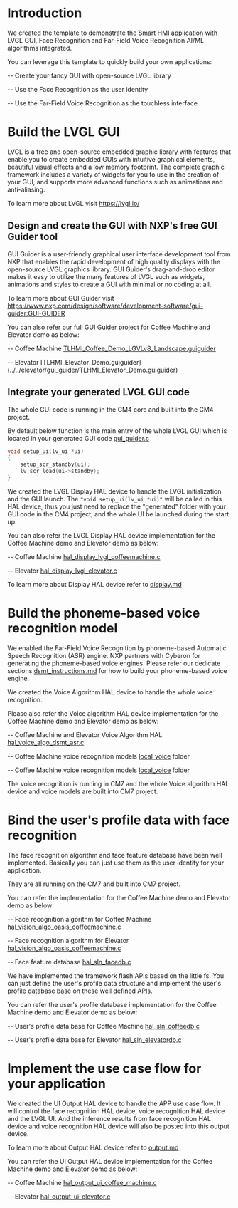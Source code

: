 # Introduction

We created the template to demonstrate the Smart HMI application with LVGL GUI, Face Recognition and Far-Field Voice Recognition AI/ML algorithms integrated.

You can leverage this template to quickly build your own applications:

-- Create your fancy GUI with open-source LVGL library

-- Use the Face Recognition as the user identity

-- Use the Far-Field Voice Recognition as the touchless interface

# Build the LVGL GUI
LVGL is a free and open-source embedded graphic library with features that enable you to create embedded GUIs with intuitive graphical elements, beautiful visual effects and a low memory footprint.
The complete graphic framework includes a variety of widgets for you to use in the creation of your GUI, and supports more advanced functions such as animations and anti-aliasing.

To learn more about LVGL visit https://lvgl.io/

## Design and create the GUI with NXP's free GUI Guider tool
GUI Guider is a user-friendly graphical user interface development tool from NXP that enables the rapid development of high quality displays with the open-source LVGL graphics library. GUI Guider's drag-and-drop editor makes it easy to utilize the many features of LVGL such as widgets, animations and styles to create a GUI with minimal or no coding at all.

To learn more about GUI Guider visit https://www.nxp.com/design/software/development-software/gui-guider:GUI-GUIDER

You can also refer our full GUI Guider project for Coffee Machine and Elevator demo as below:

-- Coffee Machine [TLHMI_Coffee_Demo_LGVLv8_Landscape.guiguider](../../coffee_machine/gui_guider/TLHMI_Coffee_Demo_LGVLv8_Landscape.guiguider)

-- Elevator [TLHMI_Elevator_Demo.guiguider] (../../elevator/gui_guider/TLHMI_Elevator_Demo.guiguider)

## Integrate your generated LVGL GUI code
The whole GUI code is running in the CM4 core and built into the CM4 project.

By default below function is the main entry of the whole LVGL GUI which is located in your generated GUI code [gui_guider.c](coffee_machine/cm4/generated/gui_guider.c)
```c
void setup_ui(lv_ui *ui)
{
    setup_scr_standby(ui);
    lv_scr_load(ui->standby);
}
```

We created the LVGL Display HAL device to handle the LVGL initialization and the GUI launch. The ``` "void setup_ui(lv_ui *ui)" ``` will be called in this HAL device, thus you just need to replace the "generated" folder with your GUI code in the CM4 project, and the whole UI be launched during the start up.

You can also refer the LVGL Display HAL device implementation for the Coffee Machine demo and Elevator demo as below:

-- Coffee Machine [hal_display_lvgl_coffeemachine.c](../../framework/hal/display/hal_display_lvgl_coffeemachine.c)

-- Elevator [hal_display_lvgl_elevator.c](../../framework/hal/display/hal_display_lvgl_elevator.c)

To learn more about Display HAL device refer to [display.md](../../framework/docs/hal_devices/display.md)

# Build the phoneme-based voice recognition model
We enabled the Far-Field Voice Recognition by phoneme-based Automatic Speech Recognition (ASR) engine. NXP partners with Cyberon for generating the phoneme-based voice engines.
Please refer our dedicate sections [dsmt_instructions.md](voice/dsmt_instructions.md) for how to build your phoneme-based voice engine.

We created the Voice Algorithm HAL device to handle the whole voice recognition.

Please also refer the Voice algorithm HAL device implementation for the Coffee Machine demo and Elevator demo as below:

-- Coffee Machine and Elevator Voice Algorithm HAL [hal_voice_algo_dsmt_asr.c](../../framework/hal/voice/hal_voice_algo_dsmt_asr.c)

-- Coffee Machine voice recognition models [local_voice](../../coffee_machine/cm7/local_voice/) folder

-- Coffee Machine voice recognition models [local_voice](../../elevator/cm7/local_voice) folder

The voice recognition is running in CM7 and the whole Voice algorithm HAL device and voice models are built into CM7 project.

# Bind the user's profile data with face recognition
The face recognition algorithm and face feature database have been well implemented. Basically you can just use them as the user identity for your application.

They are all running on the CM7 and built into CM7 project.

You can refer the implementation for the Coffee Machine demo and Elevator demo as below:

-- Face recognition algorithm for Coffee Machine [hal_vision_algo_oasis_coffeemachine.c](../../framework/hal/vision/hal_vision_algo_oasis_coffeemachine.c)

-- Face recognition algorithm for Elevator [hal_vision_algo_oasis_coffeemachine.c](../../framework/hal/vision/hal_vision_algo_oasis_coffeemachine.c)

-- Face feature database [hal_sln_facedb.c](../../framework/hal/vision/hal_sln_facedb.c)

We have implemented the framework flash APIs based on the little fs. You can just define the user's profile data structure and implement the user's profile database base on these well defined APIs.

You can refer the user's profile database implementation for the Coffee Machine demo and Elevator demo as below:

-- User's profile data base for Coffee Machine [hal_sln_coffeedb.c](../../coffee_machine/cm7/source/hal_sln_coffeedb.c)

-- User's profile data base for Elevator [hal_sln_elevatordb.c](../../elevator/cm7/source/hal_sln_elevatordb.c)

# Implement the use case flow for your application

We created the UI Output HAL device to handle the APP use case flow. It will control the face recognition HAL device, voice recognition HAL device and the LVGL UI. And the inference results from face recognition HAL device and voice recognition HAL device will also be posted into this output device.

To learn more about Output HAL device refer to [output.md](../../framework/docs/hal_devices/output.md)

You can refer the UI Output HAL device implementation for the Coffee Machine demo and Elevator demo as below:

-- Coffee Machine [hal_output_ui_coffee_machine.c](../../framework/hal/output/hal_output_ui_coffee_machine.c)

-- Elevator [hal_output_ui_elevator.c](../../framework/hal/output/hal_output_ui_elevator.c)
